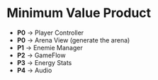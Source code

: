 # Minimum Value Product

- **P0** -> Player Controller
- **P0** -> Arena View (generate the arena)
- **P1** -> Enemie Manager
- **P2** -> GameFlow
- **P3** -> Energy Stats
- **P4** -> Audio
